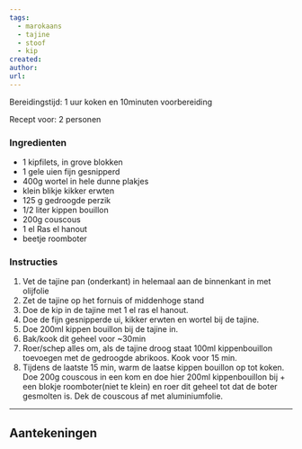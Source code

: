 ```yaml
---
tags:
  - marokaans
  - tajine
  - stoof
  - kip
created: 
author: 
url:
---
```

Bereidingstijd: 1 uur koken en 10minuten voorbereiding

Recept voor: 2 personen

### Ingredienten

- 1 kipfilets, in grove blokken
- 1 gele uien fijn gesnipperd
- 400g wortel in hele dunne plakjes
- klein blikje kikker erwten
- 125 g gedroogde perzik
- 1/2 liter kippen bouillon
- 200g couscous
- 1 el Ras el hanout
- beetje roomboter

### Instructies

1. Vet de tajine pan (onderkant) in helemaal aan de binnenkant in met olijfolie 
2. Zet de tajine op het fornuis of middenhoge stand
3. Doe de kip in de tajine met 1 el ras el hanout. 
4.  Doe de fijn gesnipperde ui, kikker erwten en wortel bij de tajine. 
5. Doe 200ml kippen bouillon bij de tajine in. 
6. Bak/kook dit geheel voor ~30min
7. Roer/schep alles om, als de tajine droog staat 100ml kippenbouillon toevoegen met de gedroogde abrikoos. Kook voor 15 min. 
8. Tijdens de laatste 15 min, warm de laatse kippen bouillon op tot koken. Doe 200g couscous in een kom en doe hier 200ml kippenbouillon bij + een blokje roomboter(niet te klein) en roer dit geheel tot dat de boter gesmolten is. Dek de couscous af met aluminiumfolie.

-----

## Aantekeningen
